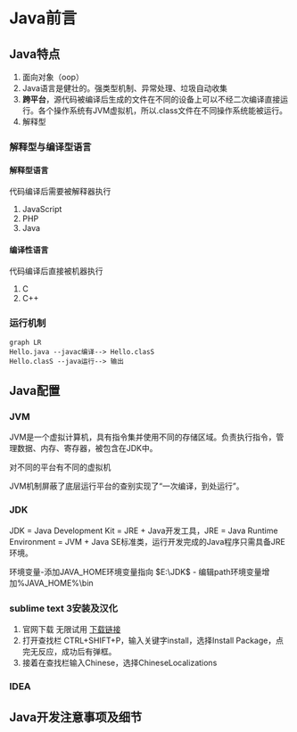 # Java前言



## Java特点

1. 面向对象（oop）
2. Java语言是健壮的。强类型机制、异常处理、垃圾自动收集
3. **跨平台**，源代码被编译后生成的文件在不同的设备上可以不经二次编译直接运行。各个操作系统有JVM虚拟机，所以.class文件在不同操作系统能被运行。
4. 解释型

### 解释型与编译型语言

#### 解释型语言

代码编译后需要被解释器执行

1. JavaScript
2. PHP
3. Java

#### 编译性语言

代码编译后直接被机器执行

1. C
2. C++

### 运行机制

```mermaid
graph LR
Hello.java --javac编译--> Hello.clasS
Hello.clasS --java运行--> 输出
```

## Java配置

### JVM

JVM是一个虚拟计算机，具有指令集并使用不同的存储区域。负责执行指令，管理数据、内存、寄存器，被包含在JDK中。

对不同的平台有不同的虚拟机

JVM机制屏蔽了底层运行平台的查别实现了“一次编译，到处运行”。

### JDK

JDK = Java Development Kit = JRE + Java开发工具，JRE = Java Runtime Environment = JVM + Java SE标准类，运行开发完成的Java程序只需具备JRE环境。

环境变量-添加JAVA_HOME环境变量指向 $E:\JDK$ - 编辑path环境变量增加%JAVA_HOME%\bin

### sublime text 3安装及汉化

1. 官网下载 无限试用 [下载链接](http://www.sublimetext.com/3)
2. 打开查找栏 CTRL+SHIFT+P，输入关键字install，选择Install Package，点完无反应，成功后有弹框。
3. 接着在查找栏输入Chinese，选择ChineseLocalizations

### IDEA



## Java开发注意事项及细节

